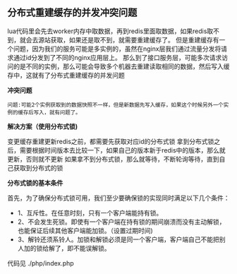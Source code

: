 ## 分布式重建缓存的并发冲突问题

lua代码里会先去worker内存中取数据，再到redis里面取数据，如果redis取不到，就会去源站获取，如果还是取不到，就需要重建缓存了。
但是重建缓存有一个问题，因为我们的服务可能是多实例的，虽然在nginx层我们通过流量分发将请求通过id分发到了不同的nginx应用层上。
那么到了接口服务层，可能多次请求访问的是不同的实例，那么可能会导致多个机器去重建读取相同的数据，然后写入缓存中，这就有了分布式重建缓存的并发问题



**冲突问题**

    问题:可能2个实例获取到的数据快照不一样，但是新数据先写入缓存，如果这个时候另外一个实例的缓存后写入，就有问题了。
    
    
    
**解决方案（使用分布式锁)**

变更缓存重建更新redis之前，都需要先获取对应id的分布式锁
拿到分布式锁之后，需要根据时间版本去比较一下，如果自己的版本新于redis中的版本，那么就更新，否则就不更新
如果拿不到分布式锁，那么就等待，不断轮询等待，直到自己获取到分布式的锁


**分布式锁的基本条件**

首先，为了确保分布式锁可用，我们至少要确保锁的实现同时满足以下几个条件：
- 1、互斥性。在任意时刻，只有一个客户端能持有锁。
- 2、不会发生死锁。即使有一个客户端在持有锁的期间崩溃而没有主动解锁，也能保证后续其他客户端能加锁。（设置过期时间)
- 3、解铃还须系铃人。加锁和解锁必须是同一个客户端，客户端自己不能把别人加的锁给解了，即不能误解锁。


代码见 ./php/index.php 





